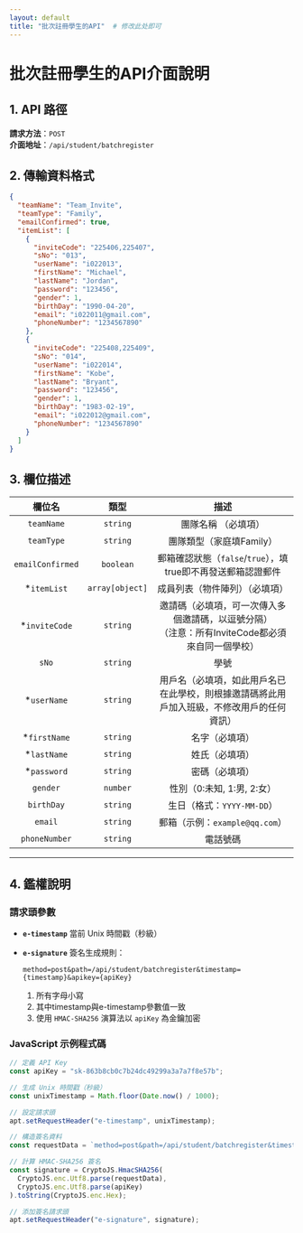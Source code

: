 ```yaml
---
layout: default
title: "批次註冊學生的API"  # 修改此处即可
---
```

# 批次註冊學生的API介面說明

## 1. API 路徑
**請求方法**：`POST`  
**介面地址**：`/api/student/batchregister`



## 2. 傳輸資料格式
```json
{
  "teamName": "Team_Invite",
  "teamType": "Family",
  "emailConfirmed": true,
  "itemList": [
    {
      "inviteCode": "225406,225407",
      "sNo": "013",
      "userName": "i022013",
      "firstName": "Michael",
      "lastName": "Jordan",
      "password": "123456",
      "gender": 1,
      "birthDay": "1990-04-20",
      "email": "i022011@gmail.com",
      "phoneNumber": "1234567890"
    },
    {
      "inviteCode": "225408,225409",  
      "sNo": "014",
      "userName": "i022014",
      "firstName": "Kobe",
      "lastName": "Bryant",
      "password": "123456",
      "gender": 1,
      "birthDay": "1983-02-19",
      "email": "i022012@gmail.com",
      "phoneNumber": "1234567890"
    }
  ]
}
```

## 3. 欄位描述

|      欄位名       |      類型        |                             描述                                      |
| :--------------: | :-------------: | :------------------------------------------------------------:          | 
|    `teamName`    |    `string`     |                           團隊名稱 （必填項）                            |
|    `teamType`    |    `string`     |                           團隊類型（家庭填Family）             			 |                   
| `emailConfirmed` |    `boolean`    |                郵箱確認狀態（`false`/`true`），填true即不再發送郵箱認證郵件  |            
|   *`itemList`    | `array[object]` |                成員列表（物件陣列）（必填項）                              |
|  *`inviteCode`   |    `string`     | 邀請碼（必填項，可一次傳入多個邀請碼，以逗號分隔）<br />（注意：所有InviteCode都必須來自同一個學校）         |
|      `sNo`       |    `string`     |                             學號                                       |
|   *`userName`    |    `string`     |                       用戶名（必填項，如此用戶名已在此學校，則根據邀請碼將此用戶加入班級，不修改用戶的任何資訊）                                  |
|   *`firstName`   |    `string`     |                        名字（必填項）                        |
|   *`lastName`    |    `string`     |                        姓氏（必填項）                        |
|   *`password`    |    `string`     |                        密碼（必填項）                        |
|     `gender`     |    `number`     |                  性別（0:未知, 1:男, 2:女）                  |
|    `birthDay`    |    `string`     |                  生日（格式：`YYYY-MM-DD`）                  |
|     `email`      |    `string`     |                郵箱（示例：`example@qq.com`）                |
|  `phoneNumber`   |    `string`     |                           電話號碼                           |



------

## 4. 鑑權說明

### 請求頭參數

- **`e-timestamp`**
  當前 Unix 時間戳（秒級）

- **`e-signature`**
  簽名生成規則：

  ```text
  method=post&path=/api/student/batchregister&timestamp={timestamp}&apikey={apiKey}
  ```

  1. 所有字母小寫
  2. 其中timestamp與e-timestamp參數值一致
  3. 使用 `HMAC-SHA256` 演算法以 `apiKey` 為金鑰加密

### JavaScript 示例程式碼

```javascript
// 定義 API Key
const apiKey = "sk-863b8cb0c7b24dc49299a3a7a7f8e57b";

// 生成 Unix 時間戳（秒級）
const unixTimestamp = Math.floor(Date.now() / 1000);

// 設定請求頭
apt.setRequestHeader("e-timestamp", unixTimestamp);

// 構造簽名資料
const requestData = `method=post&path=/api/student/batchregister&timestamp=${unixTimestamp}&apikey=${apiKey}`.toLowerCase();

// 計算 HMAC-SHA256 簽名
const signature = CryptoJS.HmacSHA256(
  CryptoJS.enc.Utf8.parse(requestData),
  CryptoJS.enc.Utf8.parse(apiKey)
).toString(CryptoJS.enc.Hex);

// 添加簽名請求頭
apt.setRequestHeader("e-signature", signature);
```